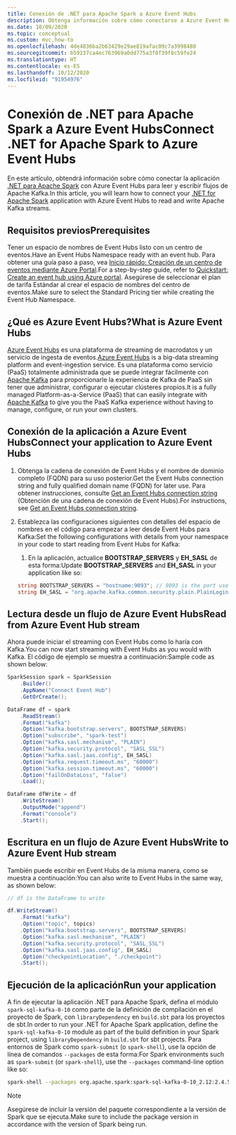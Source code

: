 ```yaml
---
title: Conexión de .NET para Apache Spark a Azure Event Hubs
description: Obtenga información sobre cómo conectarse a Azure Event Hubs desde la instancia local de .NET para Apache Spark.
ms.date: 10/09/2020
ms.topic: conceptual
ms.custom: mvc,how-to
ms.openlocfilehash: 4de4836ba2b63429e29ae819afac09c7a3998480
ms.sourcegitcommit: b59237ca4ec763969a0dd775a3f8f39f8c59fe24
ms.translationtype: HT
ms.contentlocale: es-ES
ms.lasthandoff: 10/12/2020
ms.locfileid: "91954976"
---
```

# <a name="connect-net-for-apache-spark-to-azure-event-hubs"></a><span data-ttu-id="0f26f-103">Conexión de .NET para Apache Spark a Azure Event Hubs</span><span class="sxs-lookup"><span data-stu-id="0f26f-103">Connect .NET for Apache Spark to Azure Event Hubs</span></span>

<span data-ttu-id="0f26f-104">En este artículo, obtendrá información sobre cómo conectar la aplicación [.NET para Apache Spark](https://github.com/dotnet/spark) con Azure Event Hubs para leer y escribir flujos de Apache Kafka.</span><span class="sxs-lookup"><span data-stu-id="0f26f-104">In this article, you will learn how to connect your [.NET for Apache Spark](https://github.com/dotnet/spark) application with Azure Event Hubs to read and write Apache Kafka streams.</span></span>

## <a name="prerequisites"></a><span data-ttu-id="0f26f-105">Requisitos previos</span><span class="sxs-lookup"><span data-stu-id="0f26f-105">Prerequisites</span></span>

<span data-ttu-id="0f26f-106">Tener un espacio de nombres de Event Hubs listo con un centro de eventos.</span><span class="sxs-lookup"><span data-stu-id="0f26f-106">Have an Event Hubs Namespace ready with an event hub.</span></span> <span data-ttu-id="0f26f-107">Para obtener una guía paso a paso, vea [Inicio rápido: Creación de un centro de eventos mediante Azure Portal](/azure/event-hubs/event-hubs-create).</span><span class="sxs-lookup"><span data-stu-id="0f26f-107">For a step-by-step guide, refer to [Quickstart: Create an event hub using Azure portal](/azure/event-hubs/event-hubs-create).</span></span> <span data-ttu-id="0f26f-108">Asegúrese de seleccionar el plan de tarifa Estándar al crear el espacio de nombres del centro de eventos.</span><span class="sxs-lookup"><span data-stu-id="0f26f-108">Make sure to select the Standard Pricing tier while creating the Event Hub Namespace.</span></span>

## <a name="what-is-azure-event-hubs"></a><span data-ttu-id="0f26f-109">¿Qué es Azure Event Hubs?</span><span class="sxs-lookup"><span data-stu-id="0f26f-109">What is Azure Event Hubs</span></span>

<span data-ttu-id="0f26f-110">[Azure Event Hubs](/azure/event-hubs/event-hubs-about) es una plataforma de streaming de macrodatos y un servicio de ingesta de eventos.</span><span class="sxs-lookup"><span data-stu-id="0f26f-110">[Azure Event Hubs](/azure/event-hubs/event-hubs-about) is a big-data streaming platform and event-ingestion service.</span></span> <span data-ttu-id="0f26f-111">Es una plataforma como servicio (PaaS) totalmente administrada que se puede integrar fácilmente con [Apache Kafka](https://kafka.apache.org/) para proporcionarle la experiencia de Kafka de PaaS sin tener que administrar, configurar o ejecutar clústeres propios.</span><span class="sxs-lookup"><span data-stu-id="0f26f-111">It is a fully managed Platform-as-a-Service (PaaS) that can easily integrate with [Apache Kafka](https://kafka.apache.org/) to give you the PaaS Kafka experience without having to manage, configure, or run your own clusters.</span></span>

## <a name="connect-your-application-to-azure-event-hubs"></a><span data-ttu-id="0f26f-112">Conexión de la aplicación a Azure Event Hubs</span><span class="sxs-lookup"><span data-stu-id="0f26f-112">Connect your application to Azure Event Hubs</span></span>

1. <span data-ttu-id="0f26f-113">Obtenga la cadena de conexión de Event Hubs y el nombre de dominio completo (FQDN) para su uso posterior.</span><span class="sxs-lookup"><span data-stu-id="0f26f-113">Get the Event Hubs connection string and fully qualified domain name (FQDN) for later use.</span></span> <span data-ttu-id="0f26f-114">Para obtener instrucciones, consulte [Get an Event Hubs connection string](/azure/event-hubs/event-hubs-get-connection-string) (Obtención de una cadena de conexión de Event Hubs).</span><span class="sxs-lookup"><span data-stu-id="0f26f-114">For instructions, see [Get an Event Hubs connection string](/azure/event-hubs/event-hubs-get-connection-string).</span></span>
2. <span data-ttu-id="0f26f-115">Establezca las configuraciones siguientes con detalles del espacio de nombres en el código para empezar a leer desde Event Hubs para Kafka:</span><span class="sxs-lookup"><span data-stu-id="0f26f-115">Set the following configurations with details from your namespace in your code to start reading from Event Hubs for Kafka:</span></span>
    1. <span data-ttu-id="0f26f-116">En la aplicación, actualice **BOOTSTRAP_SERVERS** y **EH_SASL** de esta forma:</span><span class="sxs-lookup"><span data-stu-id="0f26f-116">Update **BOOTSTRAP_SERVERS** and **EH_SASL** in your application like so:</span></span>

    ```csharp
    string BOOTSTRAP_SERVERS = "hostname:9093"; // 9093 is the port used to communicate with Event Hubs, see [troubleshooting guide](https://docs.microsoft.com/azure/event-hubs/troubleshooting-guide)
    string EH_SASL = "org.apache.kafka.common.security.plain.PlainLoginModule required username=\"$ConnectionString\" password=\"<CONNECTION_STRING>\";"; // Connection string obtained from Step 1
    ```

## <a name="read-from-azure-event-hub-stream"></a><span data-ttu-id="0f26f-117">Lectura desde un flujo de Azure Event Hubs</span><span class="sxs-lookup"><span data-stu-id="0f26f-117">Read from Azure Event Hub stream</span></span>

<span data-ttu-id="0f26f-118">Ahora puede iniciar el streaming con Event Hubs como lo haría con Kafka.</span><span class="sxs-lookup"><span data-stu-id="0f26f-118">You can now start streaming with Event Hubs as you would with Kafka.</span></span> <span data-ttu-id="0f26f-119">El código de ejemplo se muestra a continuación:</span><span class="sxs-lookup"><span data-stu-id="0f26f-119">Sample code as shown below:</span></span>

```csharp
SparkSession spark = SparkSession
    .Builder()
    .AppName("Connect Event Hub")
    .GetOrCreate();

DataFrame df = spark
    .ReadStream()
    .Format("kafka")
    .Option("kafka.bootstrap.servers", BOOTSTRAP_SERVERS)
    .Option("subscribe", "spark-test")
    .Option("kafka.sasl.mechanism", "PLAIN")
    .Option("kafka.security.protocol", "SASL_SSL")
    .Option("kafka.sasl.jaas.config", EH_SASL)
    .Option("kafka.request.timeout.ms", "60000")
    .Option("kafka.session.timeout.ms", "60000")
    .Option("failOnDataLoss", "false")
    .Load();

DataFrame dfWrite = df
    .WriteStream()
    .OutputMode("append")
    .Format("console")
    .Start();
```

## <a name="write-to-azure-event-hub-stream"></a><span data-ttu-id="0f26f-120">Escritura en un flujo de Azure Event Hubs</span><span class="sxs-lookup"><span data-stu-id="0f26f-120">Write to Azure Event Hub stream</span></span>

<span data-ttu-id="0f26f-121">También puede escribir en Event Hubs de la misma manera, como se muestra a continuación:</span><span class="sxs-lookup"><span data-stu-id="0f26f-121">You can also write to Event Hubs in the same way, as shown below:</span></span>

```csharp
// df is the DataFrame to write

df.WriteStream()
    .Format("kafka")
    .Option("topic", topics)
    .Option("kafka.bootstrap.servers", BOOTSTRAP_SERVERS)
    .Option("kafka.sasl.mechanism", "PLAIN")
    .Option("kafka.security.protocol", "SASL_SSL")
    .Option("kafka.sasl.jaas.config", EH_SASL)
    .Option("checkpointLocation", "./checkpoint")
    .Start();
```

## <a name="run-your-application"></a><span data-ttu-id="0f26f-122">Ejecución de la aplicación</span><span class="sxs-lookup"><span data-stu-id="0f26f-122">Run your application</span></span>

<span data-ttu-id="0f26f-123">A fin de ejecutar la aplicación .NET para Apache Spark, defina el módulo `spark-sql-kafka-0-10` como parte de la definición de compilación en el proyecto de Spark, con `libraryDependency` en `build.sbt` para los proyectos de sbt.</span><span class="sxs-lookup"><span data-stu-id="0f26f-123">In order to run your .NET for Apache Spark application, define the `spark-sql-kafka-0-10` module as part of the build definition in your Spark project, using `libraryDependency` in `build.sbt` for sbt projects.</span></span> <span data-ttu-id="0f26f-124">Para entornos de Spark como `spark-submit` (o `spark-shell`), use la opción de línea de comandos `--packages` de esta forma:</span><span class="sxs-lookup"><span data-stu-id="0f26f-124">For Spark environments such as `spark-submit` (or `spark-shell`), use the `--packages` command-line option like so:</span></span>

```bash
spark-shell --packages org.apache.spark:spark-sql-kafka-0-10_2.12:2.4.5
```

> [!NOTE]
> <span data-ttu-id="0f26f-125">Asegúrese de incluir la versión del paquete correspondiente a la versión de Spark que se ejecuta.</span><span class="sxs-lookup"><span data-stu-id="0f26f-125">Make sure to include the package version in accordance with the version of Spark being run.</span></span>
